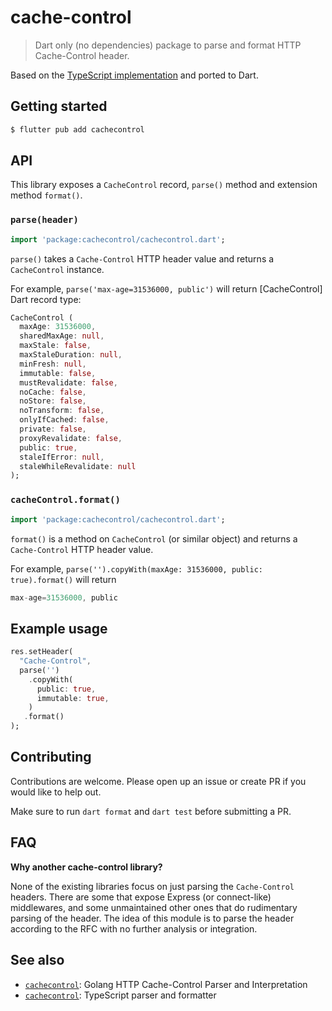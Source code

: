 # cache-control

> Dart only (no dependencies) package to parse and format HTTP Cache-Control header.

Based on the [TypeScript implementation](https://github.com/tusbar/cache-control) and ported to Dart.

## Getting started

```bash
$ flutter pub add cachecontrol
```

## API

This library exposes a `CacheControl` record, `parse()` method and extension method `format()`.

### `parse(header)`

```dart
import 'package:cachecontrol/cachecontrol.dart';
```

`parse()` takes a `Cache-Control` HTTP header value and returns a `CacheControl` instance.

For example, `parse('max-age=31536000, public')` will return [CacheControl] Dart record type:

```dart
CacheControl (
  maxAge: 31536000,
  sharedMaxAge: null,
  maxStale: false,
  maxStaleDuration: null,
  minFresh: null,
  immutable: false,
  mustRevalidate: false,
  noCache: false,
  noStore: false,
  noTransform: false,
  onlyIfCached: false,
  private: false,
  proxyRevalidate: false,
  public: true,
  staleIfError: null,
  staleWhileRevalidate: null
);
```

### `cacheControl.format()`

```dart
import 'package:cachecontrol/cachecontrol.dart';
```

`format()` is a method on `CacheControl` (or similar object) and returns a `Cache-Control` HTTP header value.

For example, `parse('').copyWith(maxAge: 31536000, public: true).format()` will return

```dart
max-age=31536000, public
```

## Example usage

```dart
res.setHeader(
  "Cache-Control",
  parse('')
    .copyWith(
      public: true,
      immutable: true,
    )
   .format()
);
```

## Contributing

Contributions are welcome. Please open up an issue or create PR if you would like to help out.

Make sure to run `dart format` and `dart test` before submitting a PR.

## FAQ

**Why another cache-control library?**

None of the existing libraries focus on just parsing the `Cache-Control` headers. There are some that expose Express (or connect-like) middlewares, and some unmaintained other ones that do rudimentary parsing of the header. The idea of this module is to parse the header according to the RFC with no further analysis or integration.

## See also

- [`cachecontrol`](https://github.com/pquerna/cachecontrol): Golang HTTP Cache-Control Parser and Interpretation
- [`cachecontrol`](https://github.com/tusbar/cache-control): TypeScript parser and formatter
